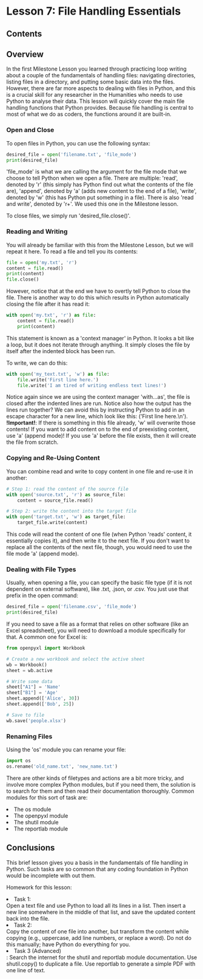 # Lesson 7: File Handling Essentials

## Contents

## Overview
In the first Milestone Lesson you learned through practicing loop writing about a couple of the fundamentals of handling files: navigating directories, listing files in a directory, and putting some basic data into the files. However, there are far more aspects to dealing with files in Python, and this is a crucial skill for any researcher in the Humanities who needs to use Python to analyse their data. This lesson will quickly cover the main file handling functions that Python provides. Because file handling is central to most of what we do as coders, the functions around it are built-in. 

### Open and Close
To open files in Python, you can use the following syntax:

```python
desired_file = open('filename.txt', 'file_mode')
print(desired_file)
```
'file_mode' is what we are calling the argument for the file mode that we choose to tell Python when we open a file. There are multiple: 'read', denoted by 'r' (this simply has Python find out what the contents of the file are), 'append', denoted by 'a' (adds new content to the end of a file), 'write', denoted by 'w' (this has Python put something in a file). There is also 'read and write', denoted by 'r+'. We used this one in the Milestone lesson.

To close files, we simply run 'desired_file.close()'. 

### Reading and Writing
You will already be familiar with this from the Milestone Lesson, but we will repeat it here. To read a file and tell you its contents:

```python
file = open('my.txt', 'r')
content = file.read()
print(content)
file.close()
```
However, notice that at the end we have to overtly tell Python to close the file. There is another way to do this which results in Python automatically closing the file after it has read it:

```python
with open('my.txt', 'r') as file:
    content = file.read()
    print(content)
```
This statement is known as a 'context manager' in Python. It looks a bit like a loop, but it does not iterate through anything. It simply closes the file by itself after the indented block has been run.

To write, we can do this:
```python
with open('my_text.txt', 'w') as file:
    file.write('First line here.')
    file.write('I am tired of writing endless text lines!')
```
Notice again since we are using the context manager 'with...as', the file is closed after the indented lines are run. Notice also how the output has the lines run together? We can avoid this by instructing Python to add in an escape character for a new line, which look like this: ('First line here.\n').
**!Important!**: If there is something in this file already, 'w' will overwrite those contents! If you want to add content on to the end of preexisting content, use 'a' (append mode)! If you use 'a' before the file exists, then it will create the file from scratch.

### Copying and Re-Using Content

You can combine read and write to copy content in one file and re-use it in another:

```python
# Step 1: read the content of the source file
with open('source.txt', 'r') as source_file:
    content = source_file.read()

# Step 2: write the content into the target file
with open('target.txt', 'w') as target_file:
    target_file.write(content)
```
This code will read the content of one file (when Python 'reads' content, it essentially copies it), and then write it to the next file. If you don't want to replace all the contents of the next file, though, you would need to use the file mode 'a' (append mode). 

### Dealing with File Types
Usually, when opening a file, you can specify the basic file type (if it is not dependent on external software), like .txt, .json, or .csv. You just use that prefix in the open command:

```python
desired_file = open('filename.csv', 'file_mode')
print(desired_file)
```
If you need to save a file as a format that relies on other software (like an Excel spreadsheet), you will need to download a module specifically for that. A common one for Excel is:

```python
from openpyxl import Workbook

# Create a new workbook and select the active sheet
wb = Workbook()
sheet = wb.active

# Write some data
sheet["A1"] = 'Name'
sheet["B1"] = 'Age'
sheet.append(['Alice', 30])
sheet.append(['Bob', 25])

# Save to file
wb.save('people.xlsx')
```

### Renaming Files
Using the 'os' module you can rename your file:

```python
import os
os.rename('old_name.txt', 'new_name.txt')
```

There are other kinds of filetypes and actions are a bit more tricky, and involve more complex Python modules, but if you need them, the solution is to search for them and then read their documentation thoroughly. Common modules for this sort of task are:
<li>The os module</li>
<li>The openpyxl module</li>
<li>The shutil module</li>
<li>The reportlab module</li>

## Conclusions
This brief lesson gives you a basis in the fundamentals of file handling in Python. Such tasks are so common that any coding foundation in Python would be incomplete with out them.

Homework for this lesson:

<li>Task 1:</li> Open a text file and use Python to load all its lines in a list. Then insert a new line somewhere in the middle of that list, and save the updated content back into the file.
<li>Task 2:</li>Copy the content of one file into another, but transform the content while copying (e.g., uppercase, add line numbers, or replace a word). Do not do this manually; have Python do everything for you.
<li>Task 3 (Advanced)</li>: Search the internet for the shutil and reportlab module documentation. Use shutil.copy() to duplicate a file. Use reportlab to generate a simple PDF with one line of text. 



